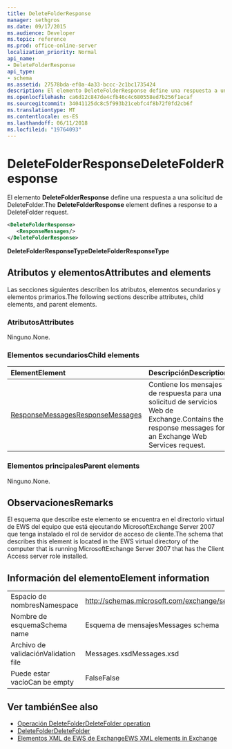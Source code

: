 ```yaml
---
title: DeleteFolderResponse
manager: sethgros
ms.date: 09/17/2015
ms.audience: Developer
ms.topic: reference
ms.prod: office-online-server
localization_priority: Normal
api_name:
- DeleteFolderResponse
api_type:
- schema
ms.assetid: 27578bda-ef0a-4a33-bccc-2c1bc1735424
description: El elemento DeleteFolderResponse define una respuesta a una solicitud de DeleteFolder.
ms.openlocfilehash: ca6d12c847de4cfb46c4c680558ed7b256f1ecaf
ms.sourcegitcommit: 34041125dc8c5f993b21cebfc4f8b72f0fd2cb6f
ms.translationtype: MT
ms.contentlocale: es-ES
ms.lasthandoff: 06/11/2018
ms.locfileid: "19764093"
---
```

# <a name="deletefolderresponse"></a><span data-ttu-id="258b5-103">DeleteFolderResponse</span><span class="sxs-lookup"><span data-stu-id="258b5-103">DeleteFolderResponse</span></span>

<span data-ttu-id="258b5-104">El elemento **DeleteFolderResponse** define una respuesta a una solicitud de DeleteFolder.</span><span class="sxs-lookup"><span data-stu-id="258b5-104">The **DeleteFolderResponse** element defines a response to a DeleteFolder request.</span></span> 
  
```xml
<DeleteFolderResponse>
   <ResponseMessages/>
</DeleteFolderResponse>
```

 <span data-ttu-id="258b5-105">**DeleteFolderResponseType**</span><span class="sxs-lookup"><span data-stu-id="258b5-105">**DeleteFolderResponseType**</span></span>
## <a name="attributes-and-elements"></a><span data-ttu-id="258b5-106">Atributos y elementos</span><span class="sxs-lookup"><span data-stu-id="258b5-106">Attributes and elements</span></span>

<span data-ttu-id="258b5-107">Las secciones siguientes describen los atributos, elementos secundarios y elementos primarios.</span><span class="sxs-lookup"><span data-stu-id="258b5-107">The following sections describe attributes, child elements, and parent elements.</span></span>
  
### <a name="attributes"></a><span data-ttu-id="258b5-108">Atributos</span><span class="sxs-lookup"><span data-stu-id="258b5-108">Attributes</span></span>

<span data-ttu-id="258b5-109">Ninguno.</span><span class="sxs-lookup"><span data-stu-id="258b5-109">None.</span></span>
  
### <a name="child-elements"></a><span data-ttu-id="258b5-110">Elementos secundarios</span><span class="sxs-lookup"><span data-stu-id="258b5-110">Child elements</span></span>

|<span data-ttu-id="258b5-111">**Element**</span><span class="sxs-lookup"><span data-stu-id="258b5-111">**Element**</span></span>|<span data-ttu-id="258b5-112">**Descripción**</span><span class="sxs-lookup"><span data-stu-id="258b5-112">**Description**</span></span>|
|:-----|:-----|
|[<span data-ttu-id="258b5-113">ResponseMessages</span><span class="sxs-lookup"><span data-stu-id="258b5-113">ResponseMessages</span></span>](responsemessages.md) <br/> |<span data-ttu-id="258b5-114">Contiene los mensajes de respuesta para una solicitud de servicios Web de Exchange.</span><span class="sxs-lookup"><span data-stu-id="258b5-114">Contains the response messages for an Exchange Web Services request.</span></span>  <br/> |
   
### <a name="parent-elements"></a><span data-ttu-id="258b5-115">Elementos principales</span><span class="sxs-lookup"><span data-stu-id="258b5-115">Parent elements</span></span>

<span data-ttu-id="258b5-116">Ninguno.</span><span class="sxs-lookup"><span data-stu-id="258b5-116">None.</span></span>
  
## <a name="remarks"></a><span data-ttu-id="258b5-117">Observaciones</span><span class="sxs-lookup"><span data-stu-id="258b5-117">Remarks</span></span>

<span data-ttu-id="258b5-118">El esquema que describe este elemento se encuentra en el directorio virtual de EWS del equipo que está ejecutando MicrosoftExchange Server 2007 que tenga instalado el rol de servidor de acceso de cliente.</span><span class="sxs-lookup"><span data-stu-id="258b5-118">The schema that describes this element is located in the EWS virtual directory of the computer that is running MicrosoftExchange Server 2007 that has the Client Access server role installed.</span></span>
  
## <a name="element-information"></a><span data-ttu-id="258b5-119">Información del elemento</span><span class="sxs-lookup"><span data-stu-id="258b5-119">Element information</span></span>

|||
|:-----|:-----|
|<span data-ttu-id="258b5-120">Espacio de nombres</span><span class="sxs-lookup"><span data-stu-id="258b5-120">Namespace</span></span>  <br/> |http://schemas.microsoft.com/exchange/services/2006/messages  <br/> |
|<span data-ttu-id="258b5-121">Nombre de esquema</span><span class="sxs-lookup"><span data-stu-id="258b5-121">Schema name</span></span>  <br/> |<span data-ttu-id="258b5-122">Esquema de mensajes</span><span class="sxs-lookup"><span data-stu-id="258b5-122">Messages schema</span></span>  <br/> |
|<span data-ttu-id="258b5-123">Archivo de validación</span><span class="sxs-lookup"><span data-stu-id="258b5-123">Validation file</span></span>  <br/> |<span data-ttu-id="258b5-124">Messages.xsd</span><span class="sxs-lookup"><span data-stu-id="258b5-124">Messages.xsd</span></span>  <br/> |
|<span data-ttu-id="258b5-125">Puede estar vacío</span><span class="sxs-lookup"><span data-stu-id="258b5-125">Can be empty</span></span>  <br/> |<span data-ttu-id="258b5-126">False</span><span class="sxs-lookup"><span data-stu-id="258b5-126">False</span></span>  <br/> |
   
## <a name="see-also"></a><span data-ttu-id="258b5-127">Ver también</span><span class="sxs-lookup"><span data-stu-id="258b5-127">See also</span></span>

- [<span data-ttu-id="258b5-128">Operación DeleteFolder</span><span class="sxs-lookup"><span data-stu-id="258b5-128">DeleteFolder operation</span></span>](deletefolder-operation.md) 
- [<span data-ttu-id="258b5-129">DeleteFolder</span><span class="sxs-lookup"><span data-stu-id="258b5-129">DeleteFolder</span></span>](deletefolder.md)
- [<span data-ttu-id="258b5-130">Elementos XML de EWS de Exchange</span><span class="sxs-lookup"><span data-stu-id="258b5-130">EWS XML elements in Exchange</span></span>](ews-xml-elements-in-exchange.md)

